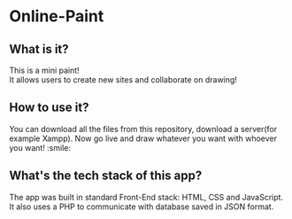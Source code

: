 # Online-Paint

## What is it?

<p>This is a mini paint! <br/>
    It allows users to create new sites and collaborate on drawing!
</p>

## How to use it?

<p>
  You can download all the files from this repository, download a server(for example Xampp). Now go live and draw whatever you want with whoever you want! :smile:
</p>

## What's the tech stack of this app?

<p>
  The app was built in standard Front-End stack: HTML, CSS and JavaScript. It also uses a PHP to communicate with database saved in JSON format.
</p>
